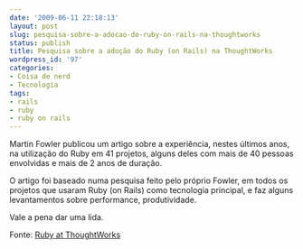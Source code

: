 ```yaml
---
date: '2009-06-11 22:18:13'
layout: post
slug: pesquisa-sobre-a-adocao-do-ruby-on-rails-na-thoughtworks
status: publish
title: Pesquisa sobre a adoção do Ruby (on Rails) na ThoughtWorks
wordpress_id: '97'
categories:
- Coisa de nerd
- Tecnologia
tags:
- rails
- ruby
- ruby on rails
---
```


Martin Fowler publicou um artigo sobre a experiência, nestes últimos anos, na utilização do Ruby em 41 projetos, alguns deles com mais de 40 pessoas envolvidas e mais de 2 anos de duração.

O artigo foi baseado numa pesquisa feito pelo próprio Fowler, em todos os projetos que usaram Ruby (on Rails) como tecnologia principal, e faz alguns levantamentos sobre performance, produtividade.

Vale a pena dar uma lida.

Fonte: [Ruby at ThoughtWorks](http://martinfowler.com/articles/rubyAtThoughtWorks.html)
